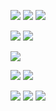 ![](../photo/Pasted%20image%2020240708173130.png)
![](../photo/Pasted%20image%2020240708173228.png)
![](../photo/Pasted%20image%2020240708173411.png)

![](../photo/Pasted%20image%2020240708174528.png)
![](../photo/Pasted%20image%2020240708174615.png)

![](../photo/Pasted%20image%2020240708174540.png)

![](../photo/Pasted%20image%2020240708175053.png)
![](../photo/Pasted%20image%2020240708175106.png)


![](../photo/Pasted%20image%2020240708175329.png)
![](../photo/Pasted%20image%2020240708180117.png)
![](../photo/Pasted%20image%2020240708180153.png)
